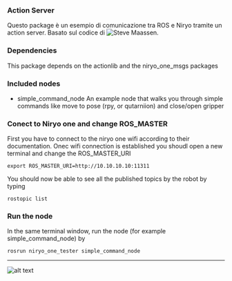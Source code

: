 ### Action Server 

Questo package è un esempio di comunicazione tra ROS e Niryo tramite un action server.
Basato sul codice di ![Steve Maassen](https://github.com/smaassen/niryo_one_tester).

### Dependencies
This package depends on the actionlib and the niryo_one_msgs packages

### Included nodes
- simple_command_node
An example node that walks you through simple commands like move to pose (rpy, or qutarniion) and close/open gripper

### Conect to Niryo one and change ROS_MASTER
First you have to connect to the niryo one wifi according to their documentation. Onec wifi connection is established you shoudl open a new terminal and change the ROS_MASTER_URI
```
export ROS_MASTER_URI=http://10.10.10.10:11311
```
You should now be able to see all the published topics by the robot by typing
```
rostopic list
```
### Run the node 
In the same terminal window, run the node (for example simple_command_node) by 
```
rosrun niryo_one_tester simple_command_node
```

___
![alt text](https://gavazzionline.files.wordpress.com/2014/01/img_6916.jpg?w=300)
